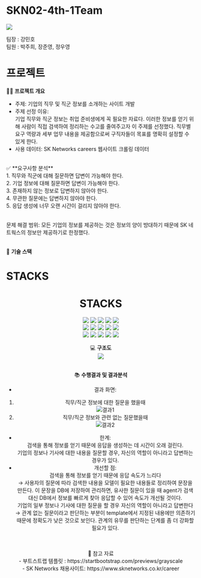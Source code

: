 # SKN02-4th-1Team
[<img src="https://img.shields.io/badge/notion-2D8C3C?style=for-the-badge&logo=notion&logoColor=white"/>](https://www.notion.so/SKN02_4th_1Team-8b4ecbc4245343579f61a1eab2d301ad)

팀장 : 강민호<br>
팀원 :  박주희, 장준영, 정우영

#  프로젝트

👨‍🏫 **프로젝트 개요**
- 주제: 기업의 직무 및 직군 정보를 소개하는 사이트 개발
- 주제 선정 이유:<br>
  기업 직무와 직군 정보는 취업 준비생에게 꼭 필요한 자료다.
  이러한 정보를 얻기 위해 사람이 직접 검색하여 정리하는 수고를 줄여주고자 이 주제를 선정했다.
  직무별 요구 역량과 세부 업무 내용을 제공함으로써 구직자들이 목표를 명확히 설정할 수 있게 한다.
- 사용 데이터: SK Networks careers 웹사이트 크롤링 데이터
<br>
✅ **요구사항 분석** <br>
1. 직무와 직군에 대해 질문하면 답변이 가능해야 한다.<br>
2. 기업 정보에 대해 질문하면 답변이 가능해야 한다.<br>
3. 존재하지 않는 정보로 답변하지 않아야 한다.<br>
4. 무관한 질문에는 답변하지 않아야 한다.<br>
5. 응답 생성에 너무 오랜 시간이 걸리지 않아야 한다.<br><br>

문제 해결 범위: 모든 기업의 정보를 제공하는 것은 정보의 양이 방대하기 때문에 SK 네트웍스의 정보만 제공하기로 한정했다.
<br><br>




🔨 **기술 스택**

# STACKS

<div align="center">

# STACKS

<div align="center">

<!-- 첫 번째 줄 -->
<img src="https://img.shields.io/badge/python-3776AB?style=for-the-badge&logo=python&logoColor=white">
<img src="https://img.shields.io/badge/mysql-FF4500?style=for-the-badge&logo=mysql&logoColor=white"> <!-- 주황색으로 변경 -->
<img src="https://img.shields.io/badge/django-092E20?style=for-the-badge&logo=django&logoColor=white">
<img src="https://img.shields.io/badge/html5-FF5733?style=for-the-badge&logo=html5&logoColor=white">
<img src="https://img.shields.io/badge/css3-1572B6?style=for-the-badge&logo=css3&logoColor=white">
<br>

<!-- 두 번째 줄 -->
<img src="https://img.shields.io/badge/javascript-F0DB4F?style=for-the-badge&logo=javascript&logoColor=black">
<img src="https://img.shields.io/badge/fastapi-00A187?style=for-the-badge&logo=fastapi&logoColor=white">
<img src="https://img.shields.io/badge/AWS-FF9900?style=for-the-badge&logo=amazonaws&logoColor=white">
<img src="https://img.shields.io/badge/gpt4-944AEB?style=for-the-badge&logo=openai&logoColor=white">
<img src="https://img.shields.io/badge/gpt4mini-FF1493?style=for-the-badge&logo=openai&logoColor=white"> <!-- 핫핑크로 변경 -->
<br>

<!-- 세 번째 줄 -->
<img src="https://img.shields.io/badge/turbo16k-4B0082?style=for-the-badge&logo=openai&logoColor=white">
<img src="https://img.shields.io/badge/ollama-FF6F61?style=for-the-badge&logo=ollama&logoColor=white">
<img src="https://img.shields.io/badge/bedrock-232F3E?style=for-the-badge&logo=amazonaws&logoColor=white">
<img src="https://img.shields.io/badge/VisionModel-999999?style=for-the-badge&logo=comingsoon&logoColor=white">
<img src="https://img.shields.io/badge/VoiceModel-CCCCCC?style=for-the-badge&logo=comingsoon&logoColor=white">

</div>








💻 **구조도**
<br>
<img src="https://github.com/user-attachments/assets/ae347e86-054f-4a3e-9c2e-925901dbf3d5" />
<br>
<br>


📚 **수행결과 및 결과분석**
- 결과 화면:<br>
1. 직무/직군 정보에 대한 질문을 했을때<br>
![결과1](https://github.com/user-attachments/assets/467934e4-bb24-4355-aa62-3f3c3c5d1dda)<br>
2. 직무/직군 정보와 관련 없는 질문했을때<br>
![결과2](https://github.com/user-attachments/assets/40d95b15-b448-41c0-96bb-1ac39b26b419)





- 한계:<br>
검색을 통해 정보를 얻기 때문에 응답을 생성하는 데 시간이 오래 걸린다.<br>
기업의 정보나 기사에 대한 내용을 질문할 경우, 자신의 역할이 아니라고 답변하는 경우가 있다.
- 개선할 점:<br>
검색을 통해 정보를 얻기 때문에 응답 속도가 느리다 <br>→ 사용자의 질문에 따라 검색한 내용을 모델이 필요한 내용들로 정리하여 문장을 만든다. 이 문장을 DB에 저장하여 관리하면, 유사한 질문이 있을 때 agent가 검색 대신 DB에서 정보를 빠르게 찾아 응답할 수 있어 속도가 개선될 것이다.<br>
기업의 일부 정보나 기사에 대한 질문을 할 경우 자신의 역할이 아니라고 답변한다 <br>→ 관계 없는 질문이라고 판단하는 부분이 template에서 지정된 내용에만 의존하기 때문에 정확도가 낮은 것으로 보인다. 관계의 유무를 판단하는 단계를 좀 더 강화할 필요가 있다.
<br>
<br>
📌 참고 자료 <br>
- 부트스트랩 템플릿 : https://startbootstrap.com/previews/grayscale<br>
- SK Networks 채용사이트: https://www.sknetworks.co.kr/career
